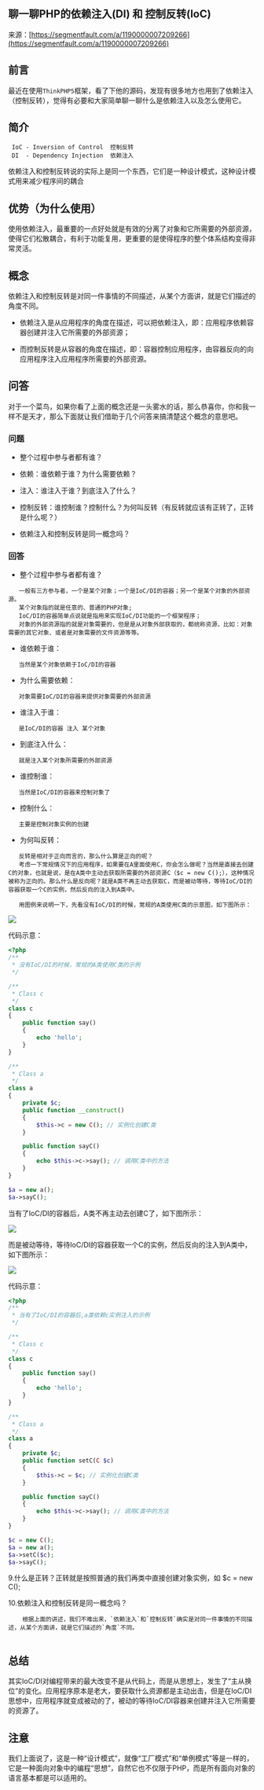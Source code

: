 ## 聊一聊PHP的依赖注入(DI) 和 控制反转(IoC)

来源：[https://segmentfault.com/a/1190000007209266](https://segmentfault.com/a/1190000007209266)


## 前言

最近在使用`ThinkPHP5`框架，看了下他的源码，发现有很多地方也用到了依赖注入（控制反转），觉得有必要和大家简单聊一聊什么是依赖注入以及怎么使用它。
## 简介

```
 IoC - Inversion of Control  控制反转
 DI  - Dependency Injection  依赖注入

```

依赖注入和控制反转说的实际上是同一个东西，它们是一种设计模式，这种设计模式用来减少程序间的耦合
## 优势（为什么使用）

使用依赖注入，最重要的一点好处就是有效的分离了对象和它所需要的外部资源，使得它们松散耦合，有利于功能复用，更重要的是使得程序的整个体系结构变得非常灵活。
## 概念

依赖注入和控制反转是对同一件事情的不同描述，从某个方面讲，就是它们描述的角度不同。



* 依赖注入是从应用程序的角度在描述，可以把依赖注入，即：应用程序依赖容器创建并注入它所需要的外部资源；


* 而控制反转是从容器的角度在描述，即：容器控制应用程序，由容器反向的向应用程序注入应用程序所需要的外部资源。



## 问答

对于一个菜鸟，如果你看了上面的概念还是一头雾水的话，那么恭喜你，你和我一样不是天才，那么下面就让我们借助于几个问答来搞清楚这个概念的意思吧。
### 问题



* 整个过程中参与者都有谁？


* 依赖：谁依赖于谁？为什么需要依赖？


* 注入：谁注入于谁？到底注入了什么？


* 控制反转：谁控制谁？控制什么？为何叫反转（有反转就应该有正转了，正转是什么呢？）


* 依赖注入和控制反转是同一概念吗？



### 回答



* 整个过程中参与者都有谁？

```
   一般有三方参与者，一个是某个对象；一个是IoC/DI的容器；另一个是某个对象的外部资源。
   某个对象指的就是任意的、普通的PHP对象; 
   IoC/DI的容器简单点说就是指用来实现IoC/DI功能的一个框架程序；
   对象的外部资源指的就是对象需要的，但是是从对象外部获取的，都统称资源，比如：对象需要的其它对象、或者是对象需要的文件资源等等。

```



* 谁依赖于谁：

```
   当然是某个对象依赖于IoC/DI的容器

```



* 为什么需要依赖：

```
   对象需要IoC/DI的容器来提供对象需要的外部资源

```



* 谁注入于谁：

```
   是IoC/DI的容器 注入 某个对象

```



* 到底注入什么：

```
   就是注入某个对象所需要的外部资源

```



* 谁控制谁：

```
   当然是IoC/DI的容器来控制对象了

```



* 控制什么：

```
   主要是控制对象实例的创建

```



* 为何叫反转：

```
   反转是相对于正向而言的，那么什么算是正向的呢？
   考虑一下常规情况下的应用程序，如果要在A里面使用C，你会怎么做呢？当然是直接去创建C的对象，也就是说，是在A类中主动去获取所需要的外部资源C（$c = new C();），这种情况被称为正向的。那么什么是反向呢？就是A类不再主动去获取C，而是被动等待，等待IoC/DI的容器获取一个C的实例，然后反向的注入到A类中。

   用图例来说明一下，先看没有IoC/DI的时候，常规的A类使用C类的示意图，如下图所示：

```




![][0]

代码示意：

```php
<?php
/**
 * 没有IoC/DI的时候，常规的A类使用C类的示例
 */

/**
 * Class c
 */
class c
{
    public function say()
    {
        echo 'hello';
    }
}

/**
 * Class a
 */
class a
{
    private $c;
    public function __construct()
    {
        $this->c = new C(); // 实例化创建C类
    }

    public function sayC()
    {
        echo $this->c->say(); // 调用C类中的方法
    }
}

$a = new a();
$a->sayC();
```

当有了IoC/DI的容器后，A类不再主动去创建C了，如下图所示：

![][1]

而是被动等待，等待IoC/DI的容器获取一个C的实例，然后反向的注入到A类中，如下图所示：

![][2]

代码示意：

```php
<?php
/**
 * 当有了IoC/DI的容器后,a类依赖c实例注入的示例
 */

/**
 * Class c
 */
class c
{
    public function say()
    {
        echo 'hello';
    }
}

/**
 * Class a
 */
class a
{
    private $c;
    public function setC(C $c)
    {
        $this->c = $c; // 实例化创建C类
    }

    public function sayC()
    {
        echo $this->c->say(); // 调用C类中的方法
    }
}

$c = new C();
$a = new a();
$a->setC($c);
$a->sayC();
```

9.什么是正转？正转就是按照普通的我们再类中直接创建对象实例，如 $c = new C();

10.依赖注入和控制反转是同一概念吗？

```
    根据上面的讲述，我们不难出来，`依赖注入`和`控制反转`确实是对同一件事情的不同描述，从某个方面讲，就是它们描述的`角度`不同。
    
```
## 总结

其实IoC/DI对编程带来的最大改变不是从代码上，而是从思想上，发生了“主从换位”的变化。应用程序原本是老大，要获取什么资源都是主动出击，但是在IoC/DI思想中，应用程序就变成被动的了，被动的等待IoC/DI容器来创建并注入它所需要的资源了。
## 注意

我们上面说了，这是一种“设计模式”，就像“工厂模式”和“单例模式”等是一样的，它是一种面向对象中的编程“思想”，自然它也不仅限于PHP，而是所有面向对象的语言基本都是可以适用的。

[0]: ../img/bVEpvW.png
[1]: ../img/bVEpxY.png
[2]: ../img/bVEpyH.png